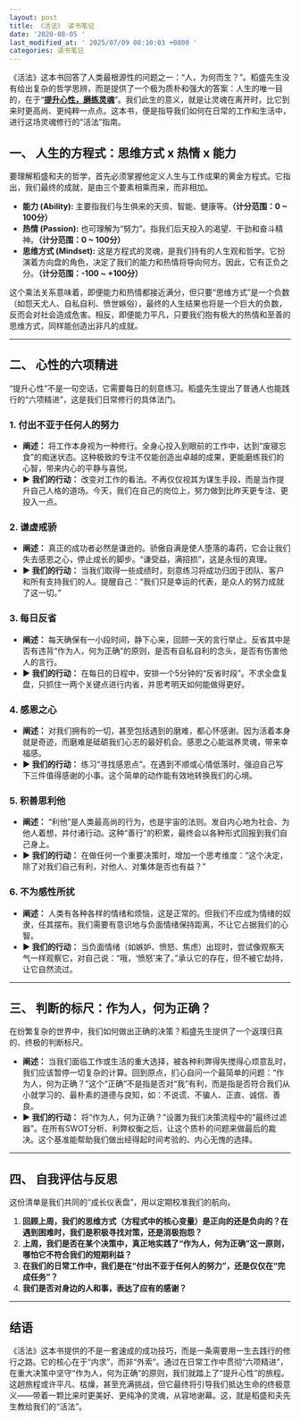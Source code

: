 ```yaml
---
layout: post
title: 《活法》 读书笔记
date: '2020-08-05 '
last_modified_at: ' 2025/07/09 08:10:03 +0800 '
categories: 读书笔记
---
```



  《活法》这本书回答了人类最根源性的问题之一：“人，为何而生？”。稻盛先生没有给出复杂的哲学思辨，而是提供了一个极为质朴和强大的答案：人生的唯一目的，在于“**<u>提升心性，磨练灵魂</u>**”。我们此生的意义，就是让灵魂在离开时，比它到来时更高尚、更纯粹一点点。这本书，便是指导我们如何在日常的工作和生活中，进行这场灵魂修行的“活法”指南。

## **一、 人生的方程式：思维方式 x 热情 x 能力**

要理解稻盛和夫的哲学，首先必须掌握他定义人生与工作成果的黄金方程式。它指出，我们最终的成就，是由三个要素相乘而来，而非相加。

* **能力 (Ability):** 主要指我们与生俱来的天资、智能、健康等。**（计分范围：0 ~ 100分）**
* **热情 (Passion):** 也可理解为“努力”。指我们后天投入的渴望、干劲和奋斗精神。**（计分范围：0 ~ 100分）**
* **思维方式 (Mindset):** 这是方程式的灵魂，是我们持有的人生观和哲学。它扮演着方向盘的角色，决定了我们的能力和热情将导向何方。因此，它有正负之分。**（计分范围：-100 ~ +100分）**

这个乘法关系意味着，即便能力和热情都接近满分，但只要“思维方式”是一个负数（如怨天尤人、自私自利、愤世嫉俗），最终的人生结果也将是一个巨大的负数，反而会对社会造成危害。相反，即便能力平凡，只要我们抱有极大的热情和至善的思维方式，同样能创造出非凡的成就。

---
## **二、 心性的六项精进**

“提升心性”不是一句空话，它需要每日的刻意练习。稻盛先生提出了普通人也能践行的“六项精进”，这是我们日常修行的具体法门。

### **1. 付出不亚于任何人的努力**

* **阐述：** 将工作本身视为一种修行。全身心投入到眼前的工作中，达到“废寝忘食”的痴迷状态。这种极致的专注不仅能创造出卓越的成果，更能磨练我们的心智，带来内心的平静与喜悦。
* **▶︎ 我们的行动：** 改变对工作的看法。不再仅仅视其为谋生手段，而是当作提升自己人格的道场。今天，我们在自己的岗位上，努力做到比昨天更专注、更投入一点。

### **2. 谦虚戒骄**

* **阐述：** 真正的成功者必然是谦逊的。骄傲自满是使人堕落的毒药，它会让我们失去感恩之心，停止成长的脚步。“谦受益，满招损”，这是永恒的真理。
* **▶︎ 我们的行动：** 当我们取得一些成绩时，刻意练习将成功归因于团队、客户和所有支持我们的人。提醒自己：“我们只是幸运的代表，是众人的努力成就了这一切。”

### **3. 每日反省**

* **阐述：** 每天确保有一小段时间，静下心来，回顾一天的言行举止。反省其中是否有违背“作为人，何为正确”的原则，是否有自私自利的念头，是否有伤害他人的言行。
* **▶︎ 我们的行动：** 在每日的日程中，安排一个5分钟的“反省时段”。不求全盘复盘，只抓住一两个关键点进行内省，并思考明天如何能做得更好。

### **4. 感恩之心**

* **阐述：** 对我们拥有的一切，甚至包括遇到的磨难，都心怀感谢。因为活着本身就是奇迹，而磨难是砥砺我们心志的最好机会。感恩之心能滋养灵魂，带来幸福感。
* **▶︎ 我们的行动：** 练习“寻找感恩点”。在遇到不顺或心情低落时，强迫自己写下三件值得感谢的小事。这个简单的动作能有效地转换我们的心境。

### **5. 积善思利他**

* **阐述：** “利他”是人类最高尚的行为，也是宇宙的法则。发自内心地为社会、为他人着想，并付诸行动。这种“善行”的积累，最终会以各种形式回报到我们自己身上。
* **▶︎ 我们的行动：** 在做任何一个重要决策时，增加一个思考维度：“这个决定，除了对我们自己有利，对他人、对集体是否也有益？”

### **6. 不为感性所扰**

* **阐述：** 人类有各种各样的情绪和烦恼，这是正常的。但我们不应成为情绪的奴隶，任其摆布。我们需要有意识地与负面情绪保持距离，不让它占据我们的心智。
* **▶︎ 我们的行动：** 当负面情绪（如嫉妒、愤怒、焦虑）出现时，尝试像观察天气一样观察它，对自己说：“哦，‘愤怒’来了。”承认它的存在，但不被它劫持，让它自然流过。

---
## **三、 判断的标尺：作为人，何为正确？**

在纷繁复杂的世界中，我们如何做出正确的决策？稻盛先生提供了一个返璞归真的、终极的判断标尺。

* **阐述：** 当我们面临工作或生活的重大选择，被各种利弊得失搅得心烦意乱时，我们应该暂停一切复杂的计算。回到原点，扪心自问一个最简单的问题：“作为人，何为正确？”这个“正确”不是指是否对“我”有利，而是指是否符合我们从小就学习的、最朴素的道德与良知，如：不说谎、不骗人、正直、诚信、善良。
* **▶︎ 我们的行动：** 将“作为人，何为正确？”设置为我们决策流程中的“最终过滤器”。在所有SWOT分析、利弊权衡之后，让这个质朴的问题来做最后的裁决。这个基准能帮助我们做出经得起时间考验的、内心无愧的选择。

---
## **四、 自我评估与反思**

这份清单是我们共同的“成长仪表盘”，用以定期校准我们的航向。

1.  **回顾上周，我们的思维方式（方程式中的核心变量）是正向的还是负向的？在遇到困难时，我们是积极寻找对策，还是消极抱怨？**
2.  **上周，我们是否在某个决策中，真正地实践了“作为人，何为正确”这一原则，哪怕它不符合我们的短期利益？**
3.  **在我们的日常工作中，我们是在“付出不亚于任何人的努力”，还是仅仅在“完成任务”？**
4.  **我们是否对身边的人和事，表达了应有的感谢？**

---

## **结语**

《活法》这本书提供的不是一套速成的成功技巧，而是一条需要用一生去践行的修行之路。它的核心在于“内求”，而非“外索”。通过在日常工作中贯彻“六项精进”，在重大决策中坚守“作为人，何为正确”的原则，我们就踏上了“提升心性”的旅程。这趟旅程或许平凡、枯燥，甚至充满挑战，但它最终将引导我们抵达生命的终极意义——带着一颗比来时更美好、更纯净的灵魂，从容地谢幕。这，就是稻盛和夫先生教给我们的“活法”。
